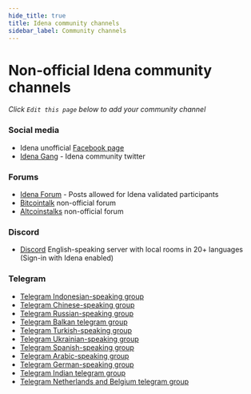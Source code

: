 ```yaml
---
hide_title: true
title: Idena community channels
sidebar_label: Community channels
---
```


# Non-official Idena community channels

_Click `Edit this page` below to add your community channel_

### Social media

- Idena unofficial [Facebook page](https://www.facebook.com/idenanetwork)
- [Idena Gang](https://twitter.com/IdenaGang) - Idena community twitter

### Forums

- [Idena Forum](https://discuss.idena.website/) - Posts allowed for Idena validated participants
- [Bitcointalk](https://bitcointalk.org/index.php?topic=5194871.new#new) non-official forum
- [Altcoinstalks](https://www.altcoinstalks.com/index.php?topic=185607.0) non-official forum

### Discord

- [Discord](https://discord.gg/8BusRj7) English-speaking server with local rooms in 20+ languages (Sign-in with Idena enabled)

### Telegram

- [Telegram Indonesian-speaking group](https://t.me/idena_indonesia)
- [Telegram Chinese-speaking group](https://t.me/idena_cn)
- [Telegram Russian-speaking group](https://t.me/Idena_RU)
- [Telegram Balkan telegram group](https://t.me/idena_balkan)
- [Telegram Turkish-speaking group](https://t.me/Idena_Turkiye)
- [Telegram Ukrainian-speaking group](https://t.me/idena_ukraine)
- [Telegram Spanish-speaking group](https://t.me/idenaespaniol)
- [Telegram Arabic-speaking group](https://t.me/IdenaArabic)
- [Telegram German-speaking group](https://t.me/idenagermany)
- [Telegram Indian telegram group](https://t.me/idena_india)
- [Telegram Netherlands and Belgium telegram group](https://t.me/idenanederlandbelgie)
